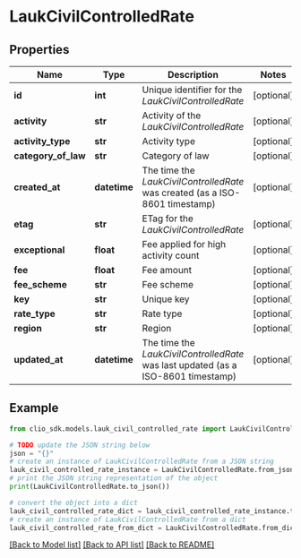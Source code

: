 # LaukCivilControlledRate


## Properties

Name | Type | Description | Notes
------------ | ------------- | ------------- | -------------
**id** | **int** | Unique identifier for the *LaukCivilControlledRate* | [optional] 
**activity** | **str** | Activity of the *LaukCivilControlledRate* | [optional] 
**activity_type** | **str** | Activity type | [optional] 
**category_of_law** | **str** | Category of law | [optional] 
**created_at** | **datetime** | The time the *LaukCivilControlledRate* was created (as a ISO-8601 timestamp) | [optional] 
**etag** | **str** | ETag for the *LaukCivilControlledRate* | [optional] 
**exceptional** | **float** | Fee applied for high activity count | [optional] 
**fee** | **float** | Fee amount | [optional] 
**fee_scheme** | **str** | Fee scheme | [optional] 
**key** | **str** | Unique key | [optional] 
**rate_type** | **str** | Rate type | [optional] 
**region** | **str** | Region | [optional] 
**updated_at** | **datetime** | The time the *LaukCivilControlledRate* was last updated (as a ISO-8601 timestamp) | [optional] 

## Example

```python
from clio_sdk.models.lauk_civil_controlled_rate import LaukCivilControlledRate

# TODO update the JSON string below
json = "{}"
# create an instance of LaukCivilControlledRate from a JSON string
lauk_civil_controlled_rate_instance = LaukCivilControlledRate.from_json(json)
# print the JSON string representation of the object
print(LaukCivilControlledRate.to_json())

# convert the object into a dict
lauk_civil_controlled_rate_dict = lauk_civil_controlled_rate_instance.to_dict()
# create an instance of LaukCivilControlledRate from a dict
lauk_civil_controlled_rate_from_dict = LaukCivilControlledRate.from_dict(lauk_civil_controlled_rate_dict)
```
[[Back to Model list]](../README.md#documentation-for-models) [[Back to API list]](../README.md#documentation-for-api-endpoints) [[Back to README]](../README.md)


